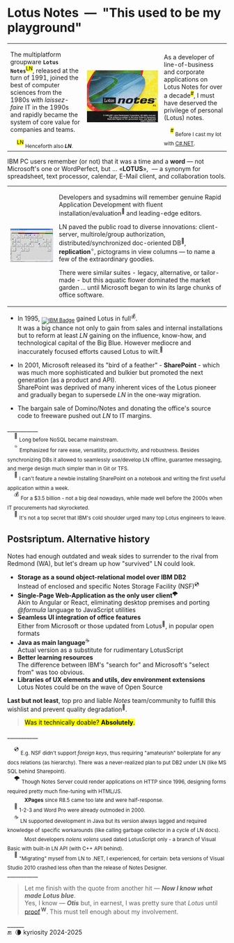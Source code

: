 # Lotus Notes&nbsp;&nbsp;&mdash;&nbsp;&nbsp;"This used to be my playground"

<table><tr><td width="35%">
<p>The multiplatform groupware <code><b>Lotus Notes</b></code><sup><mark>LN</mark></sup>, released at the turn of 1991, joined the best of computer sciences from the 1980s with <i>laissez-faire</i> IT in the 1990s and rapidly became the system of core value for companies and teams.</p>
&nbsp;&nbsp;&nbsp;&nbsp;<sup><mark>LN</mark></sup> <sub>Henceforth also <b><i>LN</i></b>.</sub>
</td><td width="35%">
<picture><img alt="&nbsp;&nbsp;Lotus Notes R5 splash screen" src="../../../../_rsc/_img/af/LN/LotusNotesR5_SplashWin.jpg" title="&nbsp;splash screen of Lotus Notes R5"></picture>
</td><td width="30%">
<p>As a developer of line-of-business and corporate applications on Lotus Notes for over a decade<sup><mark>#</mark></sup>, I must have deserved the privilege of personal (Lotus) notes.</p>
&nbsp;&nbsp;&nbsp;&nbsp;<sup><mark>#</mark></sup> <sub>Before I cast my lot with <a href="../../../../.net">C#.NET</a>.</sub>
</td></tr></table>

IBM PC users remember (or not) that it was a time and a <b>word</b> &mdash; not Microsoft's one or WordPerfect, but ... «<b>LOTUS</b>»,&nbsp;&nbsp;&mdash; 
a synonym for spreadsheet, text processor, calendar, E-Mail client, and collaboration tools.

<table><tr><td><picture><img alt="&nbsp;&nbsp;Lotus Notes R8 workspace" src="../../../../_rsc/_img/af/LN/LN-WS_snapshot(computerwoche.de).jpg" title="Screenshot of casual Lotus Notes R8 workspace&#013;&#010;(source: computerwoche.de)" /></picture></td><td>

Developers and sysadmins will remember genuine Rapid Application Development with fluent installation/evaluation<sup>🙋</sup> and leading-edge editors.

LN paved the public road to diverse innovations: client-server, multirole/group authorization, distributed/synchronized doc-oriented DB<sup>📜</sup>, __**replication**__<sup>⭐</sup>, pictograms in view columns &mdash; 
to name a few of the extraordinary goodies.

There were similar suites - legacy, alternative, or tailor-made - but this aquatic flower dominated the market garden ... until Microsoft began to win its large chunks of office software.
  
</td></tr></table>

* In 1995, <sub>[![IBM Badge](https://img.shields.io/badge/IBM-052FAD?logo=ibm&logoColor=fff&style=for-the-badge)](#)</sub> gained Lotus in full<sup>💰</sup>.\
It was a big chance not only to gain from sales and internal installations but to reform at least _LN_ gaining on the influence, know-how, and technological capital of the Big Blue. 
However mediocre and inaccurately focused efforts caused Lotus to wilt.<sup>🍦</sup>

* In 2001, Microsoft released its "bird of a feather" - **SharePoint** - which was much more sophisticated and bulkier but promoted the next generation (as a product and API).\
SharePoint was deprived of many inherent vices of the Lotus pioneer and gradually began to supersede _LN_ in the one-way migration. 

* The bargain sale of Domino/Notes and donating the office's source code to freeware pushed out _LN_ to IT margins.

\___________\
&nbsp;&nbsp;&nbsp;&nbsp;<sup>📜</sup> <sub>Long before NoSQL became mainstream.</sub>\
&nbsp;&nbsp;&nbsp;&nbsp;<sup>⭐</sup> <sub>Emphasized for rare ease, versatility, productivity, and robustness. 
Besides synchronizing DBs it allowed to seamlessly use/develop LN offline, guarantee messaging, and merge design much simpler than in Git or TFS.</sub>\
&nbsp;&nbsp;&nbsp;&nbsp;<sup>🙋</sup> <sub>I can't feature a newbie installing SharePoint on a notebook and writing the first useful application within a week.</sub>\
&nbsp;&nbsp;&nbsp;&nbsp;<sup>💰</sup> <sub>For a $3.5 billion - not a big deal nowadays, while made well before the 2000s when IT procurements had skyrocketed.</sub>\
&nbsp;&nbsp;&nbsp;&nbsp;<sup>🍦</sup> <sub>It's not a top secret that IBM's cold shoulder urged many top Lotus engineers to leave.</sub>

## Postsriptum. Alternative history

Notes had enough outdated and weak sides to surrender to the rival from Redmond (WA), but let's dream up how "survived" LN could look.

+ **Storage as a sound object-relational model over IBM DB2**\
Instead of enclosed and specific Notes Storage Facility (NSF)<sup>💿</sup> 
+ **Single-Page Web-Application as the only user client**<sup>🌩️</sup>\
Akin to Angular or React, eliminating desktop premises and porting _@formula_ language to JavaScript utilities
+ **Seamless UI integration of office features**\
Either from Microsoft or those updated from Lotus<sup>🥀</sup>, in popular open formats
+ **Java as main language**<sup>☕</sup>\
Actual version as a substitute for rudimentary LotusScript
+ **Better learning resources**\
  The difference between IBM's "search for" and Microsoft's "select from" was too obvious.
+ **Libraries of UX elements and utils, dev environment extensions**\
 Lotus Notes could be on the wave of Open Source

**Last but not least**, top pro and liable  _Notes_ team/community to fulfill this wishlist and prevent quality degradation<sup>🙋</sup>.

> <mark>Was it technically doable? <b>Absolutely</b>.</mark>

\___________

&nbsp;&nbsp;&nbsp;&nbsp;<sup>💿</sup> <sub>E.g. NSF didn't support _foreign keys_, thus requiring "amateurish" boilerplate for any docs relations (as hierarchy). There was a never-realized plan to put DB2 under LN (like MS SQL behind Sharepoint).</sub> \
&nbsp;&nbsp;&nbsp;&nbsp;<sup>🌩️</sup> <sub>Though Notes Server could render applications on HTTP since 1996, designing forms required pretty much fine-tuning with HTML/JS.\
&nbsp;&nbsp;&nbsp;&nbsp;&nbsp;&nbsp;&nbsp;&nbsp;&nbsp;&nbsp;&nbsp;&nbsp;**XPages** since R8.5 came too late and were half-response.</sub>\
&nbsp;&nbsp;&nbsp;&nbsp;<sup>🥀</sup> <sub>1-2-3 and Word Pro were already outmoded in 2000.</sub>\
&nbsp;&nbsp;&nbsp;&nbsp;<sup>☕</sup> <sub>LN supported development in Java but its version always lagged and required knowledge of specific workarounds (like calling garbage collector in a cycle of LN docs).\
&nbsp;&nbsp;&nbsp;&nbsp;&nbsp;&nbsp;&nbsp;&nbsp;&nbsp;&nbsp;&nbsp;&nbsp;Most developers _nolens volens_ used dated LotusScript only - a branch of Visual Basic with built-in LN API (with C++ API behind).</sub>\
&nbsp;&nbsp;&nbsp;&nbsp;<sup>🙋</sup> <sub>"Migrating" myself from LN to .NET, I experienced, for certain: beta versions of Visual Studio 2010 crashed less often than the release of Notes Designer.</sub>\
\___________

> Let me finish with the quote from another hit &mdash; _**Now I know what made Lotus blue**_.\
> Yes, I know &mdash; **_Otis_** but, in earnest, I was pretty sure that _Lotus_ until [proof](https://en.wikipedia.org/wiki/Now_I_Know_What_Made_Otis_Blue)<sup>&thinsp;<b>W</b></sup>.
This must tell enough about my involvement.

\______\
 🔚 &nbsp;🌘 kyriosity 2024-2025


